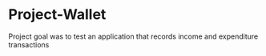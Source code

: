 # Project-Wallet
Project goal was to test an application that records income and expenditure transactions
